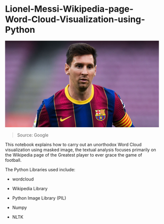 # Lionel-Messi-Wikipedia-page-Word-Cloud-Visualization-using-Python

<img src = "messiii.jpg">

> Source: Google


This notebook explains how to carry out an unorthodox Word Cloud visualization using masked image, the textual analysis focuses primarily on the Wikipedia page of the Greatest player to ever grace the game of football.

The Python Libraries used include:

- wordcloud

- Wikipedia Library

- Python Image Library (PIL)

- Numpy

- NLTK


